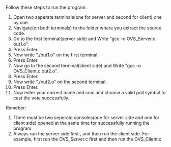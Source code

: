 Follow these steps to run the program.

1. Open two seperate terminals(one for server and second for client) one by one.
2. Navigate(on both terminals) to the folder where you extract the source code.
3. Go to the first terminal(server side) and Write "gcc -o OVS_Server.c out1.o".
4. Press Enter.
5. Now write "./out1.o" on the first terminal.
6. Press Enter
7. Now go to the second terminal(client side) and Write "gcc -o OVS_Client.c out2.o".
8. Press Enter.
9. Now write "./out2.o" on the second terminal.
10. Press Enter.
11. Now enter your correct name and cnic and choose a valid poll symbol to cast the vote successfully.

Remeber:
1. There must be two seperate consoles(one for server side and one for client side) opened at the same time for successfully running the program.
2. Always run the server side first , and then run the client side. For example, first run the OVS_Server.c first and then run the OVS_Client.c 
